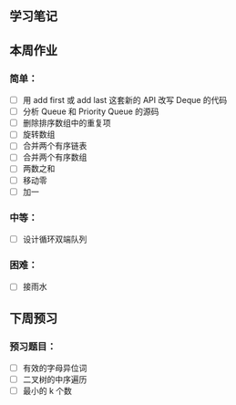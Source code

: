 ## 学习笔记









## 本周作业

### 简单：

- [ ] 用 add first 或 add last 这套新的 API 改写 Deque 的代码
- [ ] 分析 Queue 和 Priority Queue 的源码
- [ ] 删除排序数组中的重复项
- [ ] 旋转数组
- [ ] 合并两个有序链表
- [ ] 合并两个有序数组
- [ ] 两数之和
- [ ] 移动零
- [ ] 加一

### 中等：

- [ ] 设计循环双端队列

### 困难：

- [ ] 接雨水

## 下周预习

### 预习题目：

- [ ] 有效的字母异位词
- [ ] 二叉树的中序遍历
- [ ] 最小的 k 个数